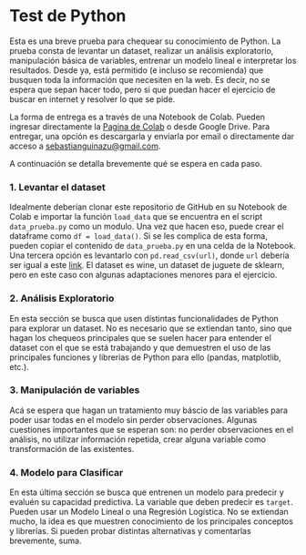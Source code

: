 # Test de Python 

Esta es una breve prueba para chequear su conocimiento de Python. La prueba consta de levantar un dataset, realizar un análisis exploratorio, manipulación básica de variables, entrenar un modelo lineal e interpretar los resultados. Desde ya, está permitido (e incluso se recomienda) que busquen toda la información que necesiten en la web. Es decir, no se espera que sepan hacer todo, pero si que puedan hacer el ejercicio de buscar en internet y resolver lo que se pide. 

La forma de entrega es a través de una Notebook de Colab. Pueden ingresar directamente la [Pagina de Colab](https://colab.research.google.com/) o desde Google Drive. Para entregar, una opción es descargarla y enviarla por email o directamente dar acceso a sebastianguinazu@gmail.com. 

A continuación se detalla brevemente qué se espera en cada paso.

### 1. Levantar el dataset
Idealmente deberían clonar este repositorio de GitHub en su Notebook de Colab e importar la función `load_data` que se encuentra en el script `data_prueba.py` como un modulo. Una vez que hacen eso, puede crear el dataframe como `df = load_data()`. Si se les complica de esta forma, pueden copiar el contenido de `data_prueba.py` en una celda de la Notebook. Una tercera opción es levantarlo con `pd.read_csv(url)`, donde `url` debería ser igual a este [link](https://raw.githubusercontent.com/sebastianguinazu/python_test/main/wine.csv). El dataset es wine, un dataset de juguete de sklearn, pero en este caso con algunas adaptaciones menores para el ejercicio.

### 2. Análisis Exploratorio
En esta sección se busca que usen distintas funcionalidades de Python para explorar un dataset. No es necesario que se extiendan tanto, sino que hagan los chequeos principales que se suelen hacer para entender el dataset con el que se está trabajando y que demuestren el uso de las principales funciones y librerias de Python para ello (pandas, matplotlib, etc.).

### 3. Manipulación de variables
Acá se espera que hagan un tratamiento muy báscio de las variables para poder usar todas en el modelo sin perder observaciones. Algunas cuestiones importantes que se esperan son: no perder observaciones en el análisis, no utilizar información repetida, crear alguna variable como transformación de las existentes.

### 4. Modelo para Clasificar
En esta última sección se busca que entrenen un modelo para predecir y evaluén su capacidad predictiva. La variable que deben predecir es `target`. Pueden usar un Modelo Lineal o una Regresión Logística. No se extiendan mucho, la idea es que muestren conocimiento de los principales conceptos y librerías. Si pueden probar distintas alternativas y comentarlas brevemente, suma.
